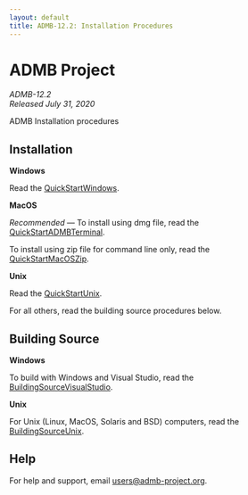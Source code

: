 ```yaml
---
layout: default
title: ADMB-12.2: Installation Procedures
---
```


ADMB Project  
============

*ADMB-12.2*  
*Released July 31, 2020*  

ADMB Installation procedures

Installation
------------

**Windows**

Read the [QuickStartWindows](QuickStartWindows.html).  

**MacOS**

_Recommended_ &mdash; To install using dmg file, read the [QuickStartADMBTerminal](QuickStartADMBTerminal.html).

To install using zip file for command line only, read the [QuickStartMacOSZip](QuickStartMacOSZip.html).

**Unix**

Read the [QuickStartUnix](QuickStartUnix.html).


For all others, read the building source procedures below.

Building Source
---------------

**Windows**

To build with Windows and Visual Studio, read the [BuildingSourceVisualStudio](BuildingSourceVisualStudio.html).   

**Unix**

For Unix (Linux, MacOS, Solaris and BSD) computers, read the [BuildingSourceUnix](BuildingSourceUnix.html).

Help
----

For help and support, email <users@admb-project.org>.
